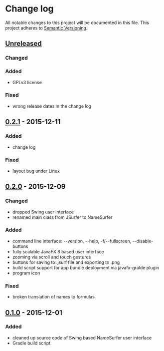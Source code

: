 # Change log
All notable changes to this project will be documented in this file.
This project adheres to [Semantic Versioning](http://semver.org/).

## [Unreleased][unreleased]
### Changed
### Added
- GPLv3 license

### Fixed
- wrong release dates in the change log

## [0.2.1] - 2015-12-11
### Added
- change log

### Fixed
- layout bug under Linux

## [0.2.0] - 2015-12-09
### Changed
- dropped Swing user interface
- renamed main class from JSurfer to NameSurfer

### Added
- command line interface: --version, --help, -f/--fullscreen, --disable-buttons
- fully scalable JavaFX 8 based user interface
- zooming via scroll and touch gestures
- buttons for saving to .jsurf file and exporting to .png
- build script support for app bundle deployment via javafx-gralde plugin
- program icon

### Fixed
- broken translation of names to formulas

## [0.1.0] - 2015-12-01
### Added
- cleaned up source code of Swing based NameSurfer user interface
- Gradle build script

[unreleased]: https://github.com/porst17/NameSurfer/compare/v0.2.1...HEAD
[0.2.1]: https://github.com/porst17/NameSurfer/compare/v0.2.0...v0.2.1
[0.2.0]: https://github.com/porst17/NameSurfer/compare/v0.1.0...v0.2.0
[0.1.0]: https://github.com/porst17/NameSurfer/commit/3aded375
